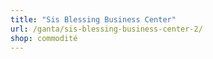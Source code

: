 ```yaml
---
title: "Sis Blessing Business Center"
url: /ganta/sis-blessing-business-center-2/
shop: commodité
---
```

